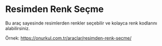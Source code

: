 # Resimden Renk Seçme
Bu araç sayesinde resimlerden renkler seçebilir ve kolayca renk kodlarını alabilirsiniz.

Örnek: https://onurkul.com.tr/araclar/resimden-renk-secme/
